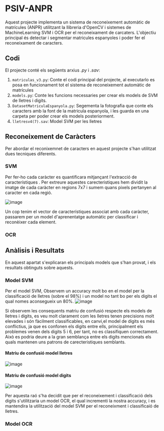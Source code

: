 # PSIV-ANPR
Aquest projecte implementa un sistema de reconeixement automàtic de matrícules (ANPR) utilitzant la llibreria d'OpenCV i sistemes de MachineLearning SVM i OCR per el reconeixament de carcaters. L'objectiu principal és detectar i segmentar matricules espanyoles i poder fer el reconeixament de caracters.

## Codi
El projecte conté els següents arxius *.py* i *.sav*:
1. ``matriculas_v3.py``: Conte el codi principal del projecte, al executarlo es posa en funcionament tot el sistema de reconeixement automàtic de matrícules
2. ``models.py``: Conte les funcions necessaries per crear els models de SVM de lletres i digits.
3. ``DatasetMatriculaEspanyola.py``: Segementa la fotografia que conte els caracters amb la font de la matricula espanyola, i les guarda en una carpeta per poder crear els models posteriorment.
4. ``lletresv4(7).sav``: Model SVM per les lletres

## Reconeixement de Caràcters 

Per abordar el reconixemnet de caracters en aquest projecte s'han utilitzat dues tecniques diferents.

### SVM
Per fer-ho cada caràcter es quantificara mitjançant l'extracció de característiques . Per extreure aquestes carecteristiques hem dividit la imatge de cada caràcter en regions 7x7 i sumem quans pixels pertanyen al caracter en cada regió.

![image](https://github.com/SergiTordera/PSIV-ANPR/assets/61145059/ba2e2055-023f-4f98-a13d-22b7b41a27fc)


Un cop tenim el vector de característiques associat amb cada caràcter, passarem per un model d'aprenentatge automàtic per classificar i reconèixer cada element.


### OCR

## Anàlisis i Resultats

En aquest apartat s'explicaran els principals models que s'han provat, i els resultats obtinguts sobre aquests.

### Model SVM
Per el model SVM, Observem un accuracy molt bo en el model per la classificació de lletres (sobre el 98%) i un model no tant bo per els digits el qual nomes aconsegueix un 80%.
![image](https://github.com/SergiTordera/PSIV-ANPR/assets/61145059/e458df8d-61c1-451a-85b8-90ca6a19e916)


Si observem les consequents matriu de confusió respecte els models de lletres i digits, es veu molt clarament com les lletres tenen precisions molt elevades i són fàcilment classificables, en canvi,el model de digits es més conflictius, ja que es confonen els digits entre ells, principalment els problemes venen dels digits 5 i 6, per tant, no es classifiquen correctament. Això es podria deure a la gran semblança entre els digits mencionats els quals mantenen uns patrons de carecteristiques semblants.

#### Matriu de confusió model lletres
![image](https://github.com/SergiTordera/PSIV-ANPR/assets/61145059/4d3ef771-9020-4dd8-b7fc-be6b3dc5da54)
#### Matriu de confusió model digits
![image](https://github.com/SergiTordera/PSIV-ANPR/assets/61145059/923e6722-1b7c-482b-baae-8e45c5d1b36e)

Per aquesta raó s'ha decidit que per el reconeixement i classificació dels digits s'utilitzaria un model OCR, el qual incrementi la nostra accuracy, i es mantendira la utilització del model SVM per el reconeixment i classificaió de lletres.

### Model OCR



